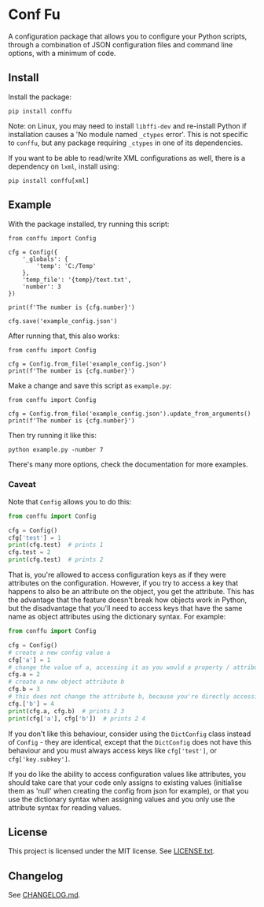 # Conf Fu

A configuration package that allows you to configure your Python scripts, through a combination of JSON configuration files and command line options, with a minimum of code.

## Install

Install the package:
```
pip install conffu
```
Note: on Linux, you may need to install `libffi-dev` and re-install Python if installation causes a 'No module named `_ctypes` error'. This is not specific to `conffu`, but any package requiring `_ctypes` in one of its dependencies.

If you want to be able to read/write XML configurations as well, there is a dependency on `lxml`, install using:
```
pip install conffu[xml]
```

## Example

With the package installed, try running this script:
```
from conffu import Config

cfg = Config({
    '_globals': {
        'temp': 'C:/Temp'
    },
    'temp_file': '{temp}/text.txt',
    'number': 3
})

print(f'The number is {cfg.number}')

cfg.save('example_config.json')
```

After running that, this also works:
```
from conffu import Config

cfg = Config.from_file('example_config.json')
print(f'The number is {cfg.number}')
```

Make a change and save this script as `example.py`:
```
from conffu import Config

cfg = Config.from_file('example_config.json').update_from_arguments()
print(f'The number is {cfg.number}')
```

Then try running it like this:
```
python example.py -number 7
``` 

There's many more options, check the documentation for more examples.

### Caveat

Note that `Config` allows you to do this:
```python
from conffu import Config

cfg = Config()
cfg['test'] = 1
print(cfg.test)  # prints 1
cfg.test = 2
print(cfg.test)  # prints 2
```
That is, you're allowed to access configuration keys as if they were attributes on the configuration. However, if you try to access a key that happens to also be an attribute on the object, you get the attribute. This has the advantage that the feature doesn't break how objects work in Python, but the disadvantage that you'll need to access keys that have the same name as object attributes using the dictionary syntax. For example:
```python
from conffu import Config

cfg = Config()
# create a new config value a
cfg['a'] = 1
# change the value of a, accessing it as you would a property / attribute
cfg.a = 2
# create a new object attribute b
cfg.b = 3
# this does not change the attribute b, because you're directly accessing a new config value b
cfg.['b'] = 4
print(cfg.a, cfg.b)  # prints 2 3
print(cfg['a'], cfg['b'])  # prints 2 4
```
If you don't like this behaviour, consider using the `DictConfig` class instead of `Config` - they are identical, except that the `DictConfig` does not have this behaviour and you must always access keys like `cfg['test']`, or `cfg['key.subkey']`.

If you do like the ability to access configuration values like attributes, you should take care that your code only assigns to existing values (initialise them as 'null' when creating the config from json for example), or that you use the dictionary syntax when assigning values and you only use the attribute syntax for reading values.

## License

This project is licensed under the MIT license. See [LICENSE.txt](https://gitlab.com/Jaap.vanderVelde/conffu/-/blob/master/LICENSE.txt).

## Changelog

See [CHANGELOG.md](https://gitlab.com/Jaap.vanderVelde/conffu/-/blob/master/CHANGELOG.md).
